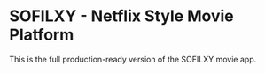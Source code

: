 # SOFILXY - Netflix Style Movie Platform

This is the full production-ready version of the SOFILXY movie app.